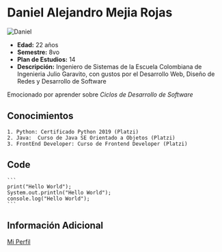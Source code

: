 # Daniel Alejandro Mejia Rojas
![Daniel](https://campusvirtual.escuelaing.edu.co/moodle/pluginfile.php/35262/user/icon/enlightlite/f1?rev=303342)

 - **Edad:** 22 años
 - **Semestre:** 8vo
 - **Plan de Estudios:** 14
 - **Descripción:** Ingeniero de Sistemas de la Escuela Colombiana de Ingenieria Julio Garavito, con gustos 		  por el Desarrollo Web, Diseño de Redes y Desarrollo de Software

Emocionado por aprender sobre *Ciclos de Desarrollo de Software*


## Conocimientos
	1. Python: Certificado Python 2019 (Platzi)
	2. Java:  Curso de Java SE Orientado a Objetos (Platzi)
	3. FrontEnd Developer: Curso de Frontend Developer (Platzi)
## Code
	```
	print("Hello World");
	System.out.println("Hello World");
	console.log("Hello World");
	```
    
  ## Información Adicional
  
  [Mi Perfil](campusvirtual.escuelaing.edu.co/moodle/user/profile.php?id=10864)
